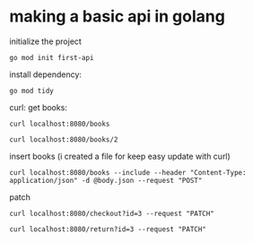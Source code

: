 # making a basic api in golang

initialize the project

`go mod init first-api`

install dependency:

`go mod tidy`

curl:
get books:

`curl localhost:8080/books`

`curl localhost:8080/books/2`

insert books (i created a file for keep easy update with curl)

```
curl localhost:8080/books --include --header "Content-Type: application/json" -d @body.json --request "POST"
```

patch 

`curl localhost:8080/checkout?id=3 --request "PATCH"`

`curl localhost:8080/return?id=3 --request "PATCH"`